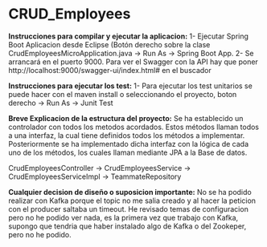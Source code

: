 # CRUD_Employees
**Instrucciones para compilar y ejecutar la aplicacion:**
  1- Ejecutar Spring Boot Aplicacion desde Eclipse (Botón derecho sobre la clase CrudEmployeesMicroApplication.java -> Run As -> Spring Boot App.
  2- Se arrancará en el puerto 9000. Para ver el Swagger con la API hay que poner http://localhost:9000/swagger-ui/index.html# en el buscador

**Instrucciones para ejecutar los test:**
  1- Para ejecutar los test unitarios se puede hacer con el maven install o seleccionando el proyecto, boton derecho -> Run As -> Junit Test 

**Breve Explicacion de la estructura del proyecto:**
  Se ha establecido un controlador con todos los metodos acordados. Estos métodos llaman todos a una interfaz, la cual tiene definidos todos los métodos a implementar.
  Posteriormente se ha implementado dicha interfaz con la lógica de cada uno de los métodos, los cuales llaman mediante JPA a la Base de datos.

   CrudEmployeesController -> CrudEmployeesService -> CrudEmployeesServiceImpl -> TeammateRepository

**Cualquier decision de diseño o suposicion importante:**
  No se ha podido realizar con Kafka porque el topic no me salia creado y al hacer la peticion con el producer saltaba un timeout. 
  He revisado temas de configuracion pero no he podido ver nada, es la primera vez que trabajo con Kafka, supongo que tendria que haber instalado algo de Kafka o del Zookeper, pero no he podido.  
